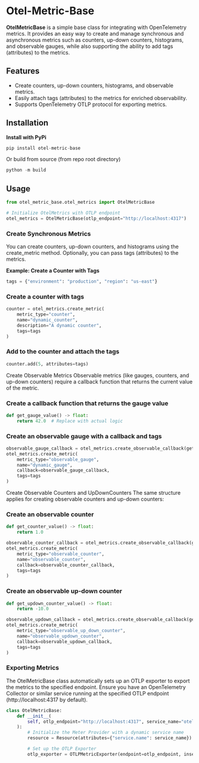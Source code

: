 # Otel-Metric-Base

**OtelMetricBase** is a simple base class for integrating with OpenTelemetry metrics. It provides an easy way to create and manage synchronous and asynchronous metrics such as counters, up-down counters, histograms, and observable gauges, while also supporting the ability to add tags (attributes) to the metrics.

## Features
- Create counters, up-down counters, histograms, and observable metrics.
- Easily attach tags (attributes) to the metrics for enriched observability.
- Supports OpenTelemetry OTLP protocol for exporting metrics.

## Installation

**Install with PyPi**
```python
pip install otel-metric-base
```
Or build from source (from repo root directory)
```python
python -m build
```


## Usage

```python
from otel_metric_base.otel_metrics import OtelMetricBase

# Initialize OtelMetrics with OTLP endpoint
otel_metrics = OtelMetricBase(otlp_endpoint="http://localhost:4317")
```

### Create Synchronous Metrics

You can create counters, up-down counters, and histograms using the create_metric method. Optionally, you can pass tags (attributes) to the metrics.

**Example: Create a Counter with Tags**

```python
tags = {"environment": "production", "region": "us-east"}
```
### Create a counter with tags
```python
counter = otel_metrics.create_metric(
    metric_type="counter", 
    name="dynamic_counter", 
    description="A dynamic counter", 
    tags=tags
)
```

### Add to the counter and attach the tags
```python
counter.add(5, attributes=tags)
```
Create Observable Metrics
Observable metrics (like gauges, counters, and up-down counters) require a callback function that returns the current value of the metric.


### Create a callback function that returns the gauge value
```python
def get_gauge_value() -> float:
    return 42.0  # Replace with actual logic
```
### Create an observable gauge with a callback and tags
```python
observable_gauge_callback = otel_metrics.create_observable_callback(get_gauge_value)
otel_metrics.create_metric(
    metric_type="observable_gauge", 
    name="dynamic_gauge", 
    callback=observable_gauge_callback, 
    tags=tags
)
```
Create Observable Counters and UpDownCounters
The same structure applies for creating observable counters and up-down counters:


### Create an observable counter
```python
def get_counter_value() -> float:
    return 1.0

observable_counter_callback = otel_metrics.create_observable_callback(get_counter_value)
otel_metrics.create_metric(
    metric_type="observable_counter", 
    name="observable_counter", 
    callback=observable_counter_callback, 
    tags=tags
)
```
### Create an observable up-down counter

```python
def get_updown_counter_value() -> float:
    return -10.0

observable_updown_callback = otel_metrics.create_observable_callback(get_updown_counter_value)
otel_metrics.create_metric(
    metric_type="observable_up_down_counter", 
    name="observable_updown_counter", 
    callback=observable_updown_callback, 
    tags=tags
)
```

### Exporting Metrics
The OtelMetricBase class automatically sets up an OTLP exporter to export the metrics to the specified endpoint. Ensure you have an OpenTelemetry Collector or similar service running at the specified OTLP endpoint (http://localhost:4317 by default).

```python
class OtelMetricBase:
    def __init__(
        self, otlp_endpoint="http://localhost:4317", service_name="otel-metrics-service"
    ):
        # Initialize the Meter Provider with a dynamic service name
        resource = Resource(attributes={"service.name": service_name})

        # Set up the OTLP Exporter
        otlp_exporter = OTLPMetricExporter(endpoint=otlp_endpoint, insecure=True)
```


